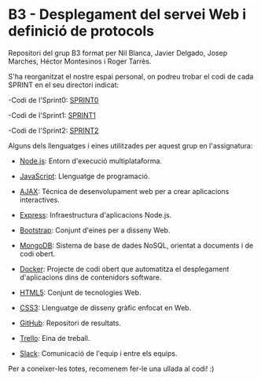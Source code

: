 # B3 - Desplegament del servei Web i definició de protocols

Repositori del grup B3 format per Nil Blanca, Javier Delgado, Josep Marches, Héctor Montesinos i Roger Tarrès.

S'ha reorganitzat el nostre espai personal, on podreu trobar el codi de cada SPRINT en el seu directori indicat:

-Codi de l'Sprint0: [SPRINT0](https://github.com/PTIN2020/B3/tree/master/SPRINT0)

-Codi de l'Sprint1: [SPRINT1](https://github.com/PTIN2020/B3/tree/master/SPRINT1)

-Codi de l'Sprint2: [SPRINT2](https://github.com/PTIN2020/B3/tree/master/SPRINT2)



Alguns dels llenguatges i eines utilitzades per aquest grup en l'assignatura:

- [Node.js](https://nodejs.org/es/): Entorn d'execució multiplataforma.

- [JavaScript](https://www.javascript.com/): Llenguatge de programació.

- [AJAX](https://www.w3schools.com/xml/ajax_xmlfile.asp): Técnica de desenvolupament web per a crear aplicacions interactives.

- [Express](https://expressjs.com/es/): Infraestructura d'aplicacions Node.js.

- [Bootstrap](https://getbootstrap.com/): Conjunt d'eines per a disseny Web.

- [MongoDB](https://www.mongodb.com/es): Sistema de base de dades NoSQL, orientat a documents i de codi obert.

- [Docker](https://www.docker.com): Projecte de codi obert que automatitza el desplegament d'aplicacions dins de contenidors software. 

- [HTML5](https://es.wikipedia.org/wiki/HTML5): Conjunt de tecnologies Web.

- [CSS3](https://es.wikipedia.org/wiki/Hoja_de_estilos_en_cascada): Llenguatge de disseny gràfic enfocat en Web.

- [GitHub](https://github.com/PTIN2020/B3): Repositori de resultats.

- [Trello](https://trello.com/b/blnfYw9N/b3-desplegament-del-servei-web-i-definici%C3%B3-de-protocols): Eina de treball.

- [Slack](https://app.slack.com/client/TTH9A9XFW/GTYKV7T1B/details/members): Comunicació de l'equip i entre els equips.

Per a coneixer-les totes, recomenem fer-le una ullada al codi! :)
